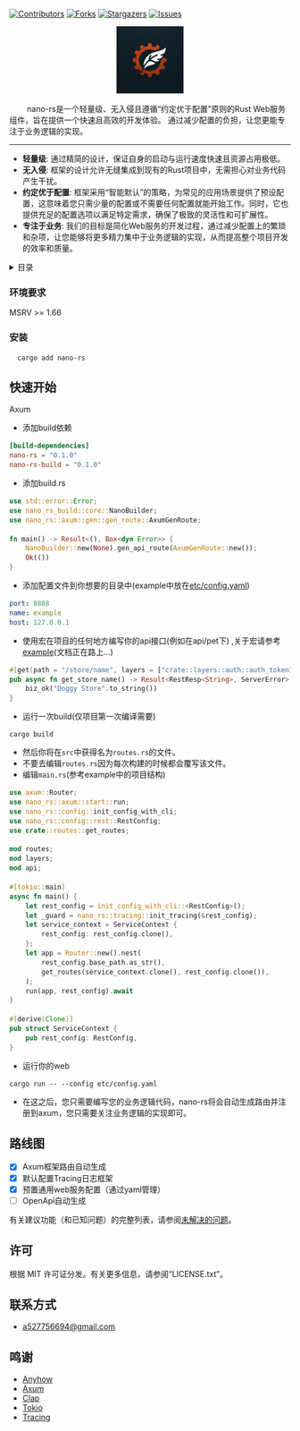 [![Contributors][contributors-shield]][contributors-url]
[![Forks][forks-shield]][forks-url]
[![Stargazers][stars-shield]][stars-url]
[![Issues][issues-shield]][issues-url]




<div align="center">
  <a href="https://github.com/CloverOS/nano-rs">
    <img src="images/logo.png" alt="Logo" width="120" height="120">
  </a>
</div>

&nbsp;&nbsp;&nbsp;&nbsp;&nbsp;&nbsp;&nbsp;&nbsp;nano-rs是一个轻量级、无入侵且遵循“约定优于配置”原则的Rust Web服务组件，旨在提供一个快速且高效的开发体验。
通过减少配置的负担，让您更能专注于业务逻辑的实现。

---

- **轻量级**: 通过精简的设计，保证自身的启动与运行速度快速且资源占用极低。
- **无入侵**: 框架的设计允许无缝集成到现有的Rust项目中，无需担心对业务代码产生干扰。
- **约定优于配置**: 框架采用“智能默认”的策略，为常见的应用场景提供了预设配置，这意味着您只需少量的配置或不需要任何配置就能开始工作。同时，它也提供充足的配置选项以满足特定需求，确保了极致的灵活性和可扩展性。
- **专注于业务**: 我们的目标是简化Web服务的开发过程，通过减少配置上的繁琐和杂项，让您能够将更多精力集中于业务逻辑的实现，从而提高整个项目开发的效率和质量。

<details>
  <summary>目录</summary>
  <ol>
    <li>
      <a href="#环境要求">环境要求</a>
    </li>
    <li><a href="#安装">安装</a></li>
    <li><a href="#快速开始">快速开始</a> </li>
    <li><a href="#路线图">路线图</a></li>
    <li><a href="#许可">许可</a></li>
    <li><a href="#联系方式">联系方式</a></li>
    <li><a href="#鸣谢">鸣谢</a></li>
  </ol>
</details>

### 环境要求

MSRV >= 1.66

### 安装

```shell
  cargo add nano-rs
```

## 快速开始

Axum

- 添加build依赖

```toml
[build-dependencies]
nano-rs = "0.1.0"
nano-rs-build = "0.1.0"
```

- 添加build.rs

```rust
use std::error::Error;
use nano_rs_build::core::NanoBuilder;
use nano_rs::axum::gen::gen_route::AxumGenRoute;

fn main() -> Result<(), Box<dyn Error>> {
    NanoBuilder::new(None).gen_api_route(AxumGenRoute::new());
    Ok(())
}
```

- 添加配置文件到你想要的目录中(example中放在[etc/config.yaml](https://github.com/CloverOS/nano-rs/blob/master/example/etc/config.yaml))

```yaml
port: 8888
name: example
host: 127.0.0.1
```

- 使用宏在项目的任何地方编写你的api接口(例如在api/pet下) ,关于宏请参考[example](https://github.com/CloverOS/nano-rs/blob/master/example/src/api)(文档正在路上...)
```rust
#[get(path = "/store/name", layers = ["crate::layers::auth::auth_token1"])]
pub async fn get_store_name() -> Result<RestResp<String>, ServerError> {
    biz_ok("Doggy Store".to_string())
}
```

- 运行一次build(仅项目第一次编译需要)
```shell
cargo build
```
- 然后你将在`src`中获得名为`routes.rs`的文件。
- 不要去编辑`routes.rs`因为每次构建的时候都会覆写该文件。
- 编辑`main.rs`(参考example中的项目结构)

```rust
use axum::Router;
use nano_rs::axum::start::run;
use nano_rs::config::init_config_with_cli;
use nano_rs::config::rest::RestConfig;
use crate::routes::get_routes;

mod routes;
mod layers;
mod api;

#[tokio::main]
async fn main() {
    let rest_config = init_config_with_cli::<RestConfig>();
    let _guard = nano_rs::tracing::init_tracing(&rest_config);
    let service_context = ServiceContext {
        rest_config: rest_config.clone(),
    };
    let app = Router::new().nest(
        rest_config.base_path.as_str(),
        get_routes(service_context.clone(), rest_config.clone()),
    );
    run(app, rest_config).await
}

#[derive(Clone)]
pub struct ServiceContext {
    pub rest_config: RestConfig,
}
```
- 运行你的web
```shell
cargo run -- --config etc/config.yaml
```
- 在这之后，您只需要编写您的业务逻辑代码，nano-rs将会自动生成路由并注册到axum，您只需要关注业务逻辑的实现即可。

## 路线图

- [x] Axum框架路由自动生成
- [x] 默认配置Tracing日志框架
- [x] 预置通用web服务配置（通过yaml管理）
- [ ] OpenApi自动生成

有关建议功能（和已知问题）的完整列表，请参阅[未解决的问题](https://github.com/CloverOSe/nano-rs/issues)。


<!-- LICENSE -->

## 许可

根据 MIT 许可证分发。有关更多信息，请参阅“LICENSE.txt”。



<!-- CONTACT -->

## 联系方式

- a527756694@gmail.com

## 鸣谢

* [Anyhow](https://github.com/dtolnay/anyhow)
* [Axum](https://github.com/tokio-rs/axum)
* [Clap](https://github.com/clap-rs/clap)
* [Tokio](https://github.com/tokio-rs/tokio)
* [Tracing](https://github.com/tokio-rs/tracing)

<!-- MARKDOWN LINKS & IMAGES -->
<!-- https://www.markdownguide.org/basic-syntax/#reference-style-links -->

[contributors-shield]: https://img.shields.io/github/contributors/CloverOS/nano-rs.svg?style=for-the-badge

[contributors-url]: https://github.com/CloverOS/nano-rs/graphs/contributors

[forks-shield]: https://img.shields.io/github/forks/CloverOS/nano-rs.svg?style=for-the-badge

[forks-url]: https://github.com/CloverOS/nano-rs/network/members

[stars-shield]: https://img.shields.io/github/stars/CloverOS/nano-rs.svg?style=for-the-badge

[stars-url]: https://github.com/CloverOS/nano-rs/stargazers

[issues-shield]: https://img.shields.io/github/issues/CloverOS/nano-rs.svg?style=for-the-badge

[issues-url]: https://github.com/CloverOS/nano-rs/issues
